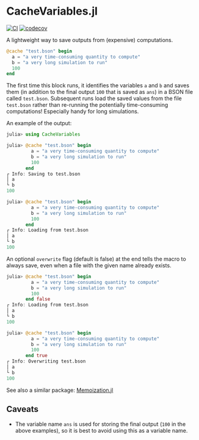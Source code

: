 # CacheVariables.jl

[![CI](https://github.com/dahong67/CacheVariables.jl/workflows/CI/badge.svg)](https://github.com/dahong67/CacheVariables.jl/actions)
[![codecov](https://codecov.io/gh/dahong67/CacheVariables.jl/branch/master/graph/badge.svg)](https://codecov.io/gh/dahong67/CacheVariables.jl)

A lightweight way to save outputs from (expensive) computations.

```julia
@cache "test.bson" begin
  a = "a very time-consuming quantity to compute"
  b = "a very long simulation to run"
  100
end
```

The first time this block runs,
it identifies the variables `a` and `b` and saves them
(in addition to the final output `100` that is saved as `ans`)
in a BSON file called `test.bson`.
Subsequent runs load the saved values from the file `test.bson`
rather than re-running the potentially time-consuming computations!
Especially handy for long simulations.

An example of the output:

```julia
julia> using CacheVariables

julia> @cache "test.bson" begin
         a = "a very time-consuming quantity to compute"
         b = "a very long simulation to run"
         100
       end
┌ Info: Saving to test.bson
│ a
└ b
100

julia> @cache "test.bson" begin
         a = "a very time-consuming quantity to compute"
         b = "a very long simulation to run"
         100
       end
┌ Info: Loading from test.bson
│ a
└ b
100
```

An optional `overwrite` flag (default is false) at the end
tells the macro to always save,
even when a file with the given name already exists.

```julia
julia> @cache "test.bson" begin
         a = "a very time-consuming quantity to compute"
         b = "a very long simulation to run"
         100
       end false
┌ Info: Loading from test.bson
│ a
└ b
100

julia> @cache "test.bson" begin
         a = "a very time-consuming quantity to compute"
         b = "a very long simulation to run"
         100
       end true
┌ Info: Overwriting test.bson
│ a
└ b
100
```

See also a similar package: [Memoization.jl](https://github.com/marius311/Memoization.jl)

## Caveats
+ The variable name `ans` is used for storing the final output
(`100` in the above examples),
so it is best to avoid using this as a variable name.
